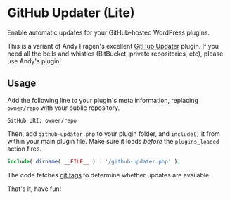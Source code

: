 # GitHub Updater (Lite)
Enable automatic updates for your GitHub-hosted WordPress plugins.

This is a variant of Andy Fragen's excellent [GitHub Updater](https://github.com/afragen/github-updater) plugin. If you need all the bells and whistles (BitBucket, private repositories, etc), please use Andy's plugin!

## Usage

Add the following line to your plugin's meta information, replacing `owner/repo` with your public repository.

```
GitHub URI: owner/repo
```

Then, add `github-updater.php` to your plugin folder, and `include()` it from within your main plugin file. Make sure it loads _before_ the `plugins_loaded` action fires.

```php
include( dirname( __FILE__ ) . '/github-updater.php' );
```

The code fetches [git tags](https://git-scm.com/book/en/v2/Git-Basics-Tagging) to determine whether updates are available.

That's it, have fun!
